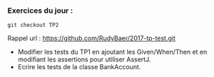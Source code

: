 ###  Exercices du jour :
```
git checkout TP2
```

Rappel url :
https://github.com/RudyBaer/2017-tp-test.git

- Modifier les tests du TP1 en ajoutant les Given/When/Then et en modifiant les assertions pour utiliser AssertJ.
- Ecrire les tests de la classe BankAccount.
